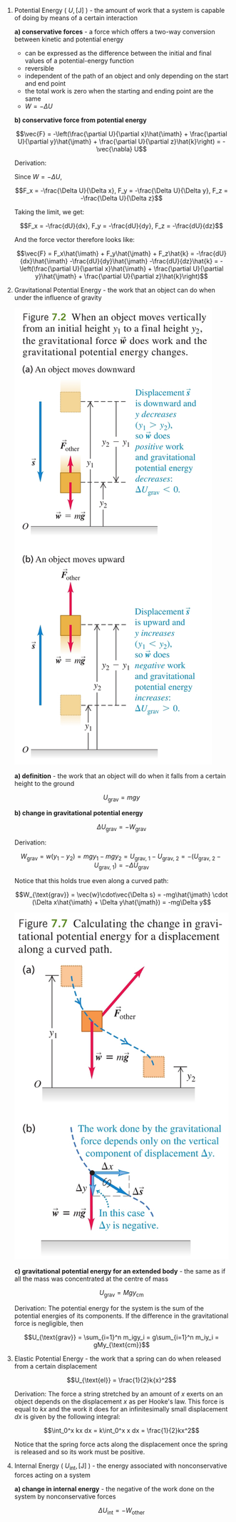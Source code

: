 1. Potential Energy ( $U, [\text{J}]$ ) - the amount of work that a system is capable of doing by means of a certain interaction
	
	**a) conservative forces** - a force which offers a two-way conversion between kinetic and potential energy
	- can be expressed as the difference between the initial and final values of a potential-energy function
	- reversible
	- independent of the path of an object and only depending on the start and end point
	- the total work is zero when the starting and ending point are the same
	- $W = -\Delta U$
	
	**b) conservative force from potential energy**
	
	$$\vec{F} = -\left(\frac{\partial U}{\partial x}\hat{\imath} + \frac{\partial U}{\partial y}\hat{\jmath} + \frac{\partial U}{\partial z}\hat{k}\right) = -\vec{\nabla} U$$
	
	Derivation:
	
	Since $W = -\Delta U$,
	
	$$F_x = -\frac{\Delta U}{\Delta x}, F_y = -\frac{\Delta U}{\Delta y}, F_z = -\frac{\Delta U}{\Delta z}$$
	
	Taking the limit, we get:
	
	$$F_x = -\frac{dU}{dx}, F_y = -\frac{dU}{dy}, F_z = -\frac{dU}{dz}$$
	
	And the force vector therefore looks like:
	
	$$\vec{F} = F_x\hat{\imath} + F_y\hat{\jmath} + F_z\hat{k} = -\frac{dU}{dx}\hat{\imath} -\frac{dU}{dy}\hat{\jmath} -\frac{dU}{dz}\hat{k} = -\left(\frac{\partial U}{\partial x}\hat{\imath} + \frac{\partial U}{\partial y}\hat{\jmath} + \frac{\partial U}{\partial z}\hat{k}\right)$$
	

2. Gravitational Potential Energy - the work that an object can do when under the influence of gravity
	
	![Gravitational Potential Energy](Resources/Gravitational%20Potential%20Energy.jpg)
	
	**a) definition** - the work that an object will do when it falls from a certain height to the ground
	
	$$U_{\text{grav}} = mgy$$
	
	**b) change in gravitational potential energy**
	
	$$\Delta U_{\text{grav}} = -W_{\text{grav}}$$
	
	Derivation:
	
	$$W_{\text{grav}} = w(y_1-y_2) = mgy_1-mgy_2 = U_{\text{grav, 1}} - U_{\text{grav, 2}} = - (U_{\text{grav, 2}} - U_{\text{grav, 1}}) = -\Delta U_{\text{grav}}$$
	
	Notice that this holds true even along a curved path:
	
	$$W_{\text{grav}} = \vec{w}\cdot\vec{\Delta s} = -mg\hat{\jmath} \cdot (\Delta x\hat{\imath} + \Delta y\hat{\jmath}) = -mg\Delta y$$
	
	![Curved Path Gravitational Potential Energy](Resources/Curved%20Path%20Gravitational%20Potential%20Energy.jpg)
	
	**c) gravitational potential energy for an extended body** - the same as if all the mass was concentrated at the centre of mass
	
	$$U_{\text{grav}} = Mgy_{\text{cm}}$$
	
	Derivation:
	The potential energy for the system is the sum of the potential energies of its components. If the difference in the gravitational force is negligible, then
	
	$$U_{\text{grav}} = \sum_{i=1}^n m_igy_i = g\sum_{i=1}^n m_iy_i = gMy_{\text{cm}}$$
	

3. Elastic Potential Energy - the work that a spring can do when released from a certain displacement
	
	$$U_{\text{el}} = \frac{1}{2}k{x}^2$$
	
	Derivation:
	The force a string stretched by an amount of $x$ exerts on an object depends on the displacement $x$ as per Hooke's law. This force is equal to $kx$ and the work it does for an infinitesimally small displacement $dx$ is given by the following integral:
	
	$$\int_0^x kx dx = k\int_0^x x dx = \frac{1}{2}kx^2$$
	
	Notice that the spring force acts along the displacement once the spring is released and so its work must be positive.

4. Internal Energy ( $U_{\text{int}}, [\text{J}]$ ) - the energy associated with nonconservative forces acting on a system
	
	**a) change in internal energy** - the negative of the work done on the system by nonconservative forces
	
	$$\Delta U_{\text{int}} = -W_{\text{other}}$$
	

